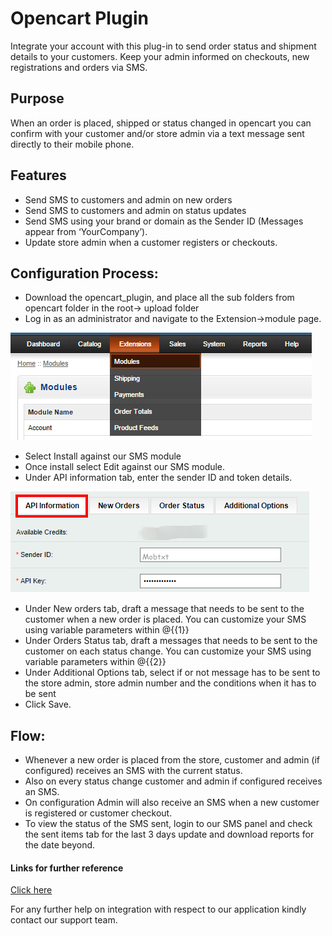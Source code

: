# Opencart Plugin

Integrate your account with this plug-in to send order status and shipment details to your customers. Keep your admin informed on checkouts, new registrations and orders via SMS.

## Purpose

When an order is placed, shipped or status changed in opencart you can confirm with your customer and/or store admin via a text message sent directly to their mobile phone.

## Features

- Send SMS to customers and admin on new orders
- Send SMS to customers and admin on status updates
- Send SMS using your brand or domain as the Sender ID (Messages appear from ‘YourCompany’).
- Update store admin when a customer registers or checkouts.

## Configuration Process:

- Download the opencart_plugin, and place all the sub folders from opencart folder in the root-> upload folder
- Log in as an administrator and navigate to the Extension->module page.

![alt text](/images/docs/opencart1.png)

- Select Install against our SMS module
- Once install select Edit against our SMS module.
- Under API information tab, enter the sender ID and token details.

![alt text](/images/docs/opencart2.png)

- Under New orders tab, draft a message that needs to be sent to the customer when a new order is placed. You can customize your SMS using variable parameters within @{{1}}
- Under Orders Status tab, draft a messages that needs to be sent to the customer on each status change. You can customize your SMS using variable parameters within @{{2}}
- Under Additional Options tab, select if or not message has to be sent to the store admin, store admin number and the conditions when it has to be sent
- Click Save.

## Flow:

- Whenever a new order is placed from the store, customer and admin (if configured) receives an SMS with the current status.
- Also on every status change customer and admin if configured receives an SMS.
- On configuration Admin will also receive an SMS when a new customer is registered or customer checkout.
- To view the status of the SMS sent, login to our SMS panel and check the sent items tab for the last 3 days update and download reports for the date beyond.

#### Links for further reference

[Click here](http://docs.opencart.com/en-gb/extension/installer)

For any further help on integration with respect to our application kindly contact our support team.
